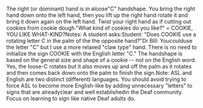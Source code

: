 The right (or dominant) hand is in aloose"C" handshape. You bring the 
	right hand down onto the left hand, then you lift up the right hand rotate 
	it and bring it down again on the left hand. Twist your right hand as if 
	cutting out cookies from cookie dough."What kind of cookies do you like?" = COOKIE, YOU LIKE WHAT-KIND?Notes: A student asks:Student: "Does COOKIE use a rotating letter C in the palm of the the opposite 
	hand?"Dr Bill: Youcoulduse the letter "C" but I use a more relaxed "claw type" 
	hand. There is no need to initialize the sign COOKIE with the English letter 
	"C." The handshape is based on the general size and shape of a cookie -- not 
	on the English word. Yes, the loose-C rotates but it also moves up and off 
	the palm as it rotates and then comes back down onto the palm to finish the 
	sign.Note: ASL and English are two distinct (different) languages. You should 
	avoid trying to force ASL to become more English-like by adding unnecessary 
	"letters" to signs that are alreadyclear and well establishedin the 
	Deaf community.  Focus on learning to sign like native Deaf adults do.